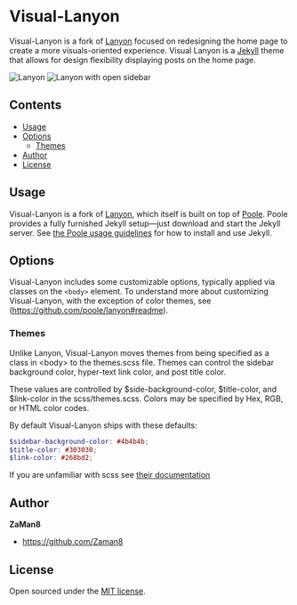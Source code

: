 # Visual-Lanyon

Visual-Lanyon is a fork of [Lanyon](https://github.com/poole/lanyon) focused on redesigning the home page to create a more visuals-oriented experience. Visual Lanyon is a [Jekyll](http://jekyllrb.com) theme that allows for design flexibility displaying posts on the home page. 

![Lanyon](https://f.cloud.github.com/assets/98681/1825266/be03f014-71b0-11e3-9539-876e61530e24.png)
![Lanyon with open sidebar](https://f.cloud.github.com/assets/98681/1825267/be04a914-71b0-11e3-966f-8afe9894c729.png)


## Contents

- [Usage](#usage)
- [Options](#options)
  - [Themes](#themes)
- [Author](#author)
- [License](#license)


## Usage

Visual-Lanyon is a fork of [Lanyon](https://github.com/poole/lanyon), which itself is built on top of [Poole](https://github.com/poole/poole). Poole provides a fully furnished Jekyll setup—just download and start the Jekyll server. See [the Poole usage guidelines](https://github.com/poole/poole#usage) for how to install and use Jekyll.


## Options

Visual-Lanyon includes some customizable options, typically applied via classes on the `<body>` element. To understand more about customizing Visual-Lanyon, with the exception of color themes, see (https://github.com/poole/lanyon#readme).

### Themes

Unlike Lanyon, Visual-Lanyon moves themes from being specified as a class in \<body\> to the themes.scss file. Themes can control the sidebar background color, hyper-text link color, and post title color.

These values are controlled by $side-background-color, $title-color, and $link-color in the scss/themes.scss. Colors may be specified by Hex, RGB, or HTML color codes. <br>

By default Visual-Lanyon ships with these defaults:

```scss
$sidebar-background-color: #4b4b4b;
$title-color: #303030;
$link-color: #268bd2;
```

If you are unfamiliar with scss see [their documentation](https://sass-lang.com/documentation/)

## Author

**ZaMan8**
- <https://github.com/Zaman8>


## License

Open sourced under the [MIT license](LICENSE.md).